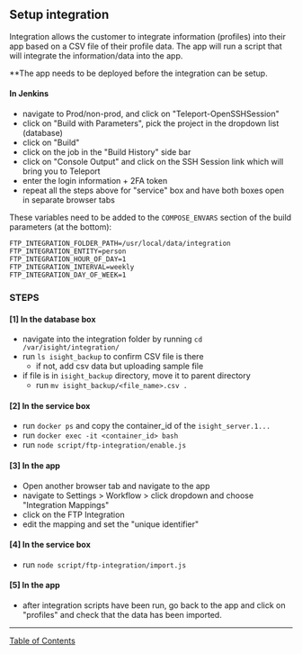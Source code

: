 ## Setup integration

Integration allows the customer to integrate information (profiles) into their app based on a CSV 
file of their profile data. The app will run a script that will integrate the information/data into the app.

**The app needs to be deployed before the integration can be setup.

#### In Jenkins
- navigate to Prod/non-prod, and click on "Teleport-OpenSSHSession"
- click on "Build with Parameters", pick the project in the dropdown list (database)
- click on "Build"
- click on the job in the "Build History" side bar
- click on "Console Output" and click on the SSH Session link which will bring you to Teleport
- enter the login information + 2FA token
- repeat all the steps above for "service" box and have both boxes open in separate browser tabs


These variables need to be added to the `COMPOSE_ENVARS` section of the build parameters (at the bottom):
```
FTP_INTEGRATION_FOLDER_PATH=/usr/local/data/integration
FTP_INTEGRATION_ENTITY=person
FTP_INTEGRATION_HOUR_OF_DAY=1
FTP_INTEGRATION_INTERVAL=weekly
FTP_INTEGRATION_DAY_OF_WEEK=1
```

### STEPS

#### [1] In the database box
- navigate into the integration folder by running `cd /var/isight/integration/`
- run `ls isight_backup` to confirm CSV file is there
	- if not, add csv data but uploading sample file
- if file is in `isight_backup` directory, move it to parent directory
	- run `mv isight_backup/<file_name>.csv .`

#### [2] In the service box
- run `docker ps` and copy the container_id of the `isight_server.1...`
- run `docker exec -it <container_id> bash`
- run `node script/ftp-integration/enable.js`

#### [3] In the app
- Open another browser tab and navigate to the app
- navigate to Settings > Workflow > click dropdown and choose "Integration Mappings"
- click on the FTP Integration
- edit the mapping and set the "unique identifier"

#### [4] In the service box
- run `node script/ftp-integration/import.js`

#### [5] In the app
- after integration scripts have been run, go back to the app and click on "profiles" and check
that the data has been imported.


***
[Table of Contents](../README.md)